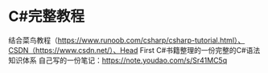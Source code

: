 # C#完整教程
结合菜鸟教程（https://www.runoob.com/csharp/csharp-tutorial.html）、CSDN（https://www.csdn.net/）、Head First C#书籍整理的一份完整的C#语法知识体系
自己写的一份笔记：https://note.youdao.com/s/Sr41MC5q
